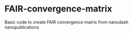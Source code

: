 # FAIR-convergence-matrix
Basic code to create FAIR convergence matrix from nanodash nanopublications

